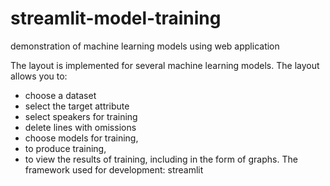 # streamlit-model-training
demonstration of machine learning models using web application

The layout is implemented for several machine learning models. The layout allows you to:

- choose a dataset
- select the target attribute
- select speakers for training
- delete lines with omissions
- choose models for training,
- to produce training,
- to view the results of training, including in the form of graphs.
The framework used for development: streamlit
